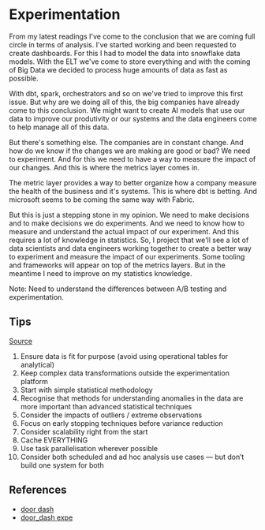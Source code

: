 # Experimentation

From my latest readings I've come to the conclusion that we are coming full circle in terms of analysis. I've started working and been requested to create dashboards. For this I had to model the data into snowflake data models. With the ELT we've come to store everything and with the coming of Big Data we decided to process huge amounts of data as fast as possible.

With dbt, spark, orchestrators and so on we've tried to improve this first issue. But why are we doing all of this, the big companies have already come to this conclusion. We might want to create AI models that use our data to improve our produtivity or our systems and the data engineers come to help manage all of this data.

But there's something else. The companies are in constant change. And how do we know if the changes we are making are good or bad? We need to experiment. And for this we need to have a way to measure the impact of our changes. And this is where the metrics layer comes in.

The metric layer provides a way to better organize how a company measure the health of the business and it's systems. This is where dbt is betting. And microsoft seems to be coming the same way with Fabric.

But this is just a stepping stone in my opinion. We need to make decisions and to make decisions we do experiments. And we need to know how to measure and understand the actual impact of our experiment. And this requires a lot of knowledge in statistics. So, I project that we'll see a lot of data scientists and data engineers working together to create a better way to experiment and measure the impact of our experiments. Some tooling and frameworks will appear on top of the metrics layers. But in the meantime I need to improve on my statistics knowledge.

Note: Need to understand the differences between A/B testing and experimentation.

## Tips

[Source](https://medium.com/seek-blog/10-lessons-from-building-an-experimentation-platform-ded851715683)

1. Ensure data is fit for purpose (avoid using operational tables for analytical)
2. Keep complex data transformations outside the experimentation platform
3. Start with simple statistical methodology
4. Recognise that methods for understanding anomalies in the data are more important than advanced statistical techniques
5. Consider the impacts of outliers / extreme observations
6. Focus on early stopping techniques before variance reduction
7. Consider scalability right from the start
8. Cache EVERYTHING
9. Use task parallelisation wherever possible
10. Consider both scheduled and ad hoc analysis use cases — but don’t build one system for both

## References

- [door dash](https://doordash.engineering/2020/05/26/why-we-built-a-metrics-platform/)
- [door_dash expe](https://doordash.engineering/2023/04/12/using-metrics-layer-to-standardize-and-scale-experimentation-at-doordash/)
